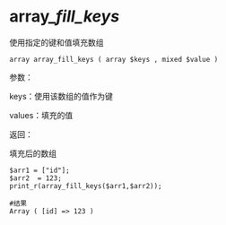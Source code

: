 # array\__fill\_keys_

使用指定的键和值填充数组

```
array array_fill_keys ( array $keys , mixed $value )
```

参数：

keys：使用该数组的值作为键

values：填充的值

返回：

填充后的数组

```
$arr1 = ["id"];
$arr2  = 123;
print_r(array_fill_keys($arr1,$arr2));

#结果
Array ( [id] => 123 )
```



